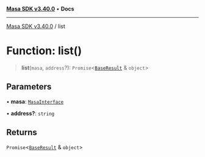 [**Masa SDK v3.40.0**](../README.md) • **Docs**

***

[Masa SDK v3.40.0](../globals.md) / list

# Function: list()

> **list**(`masa`, `address`?): `Promise`\<[`BaseResult`](../interfaces/BaseResult.md) & `object`\>

## Parameters

• **masa**: [`MasaInterface`](../interfaces/MasaInterface.md)

• **address?**: `string`

## Returns

`Promise`\<[`BaseResult`](../interfaces/BaseResult.md) & `object`\>
